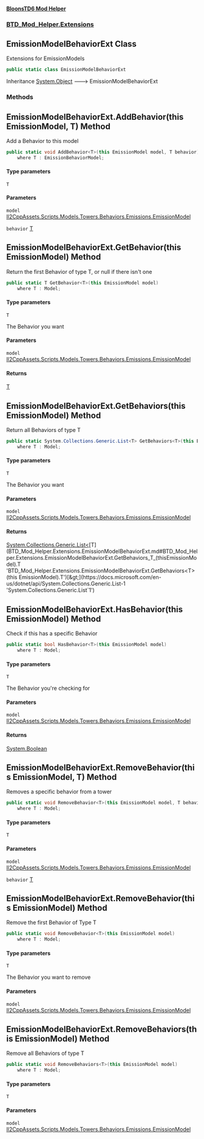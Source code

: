 #### [BloonsTD6 Mod Helper](README.md 'README')
### [BTD_Mod_Helper.Extensions](README.md#BTD_Mod_Helper.Extensions 'BTD_Mod_Helper.Extensions')

## EmissionModelBehaviorExt Class

Extensions for EmissionModels

```csharp
public static class EmissionModelBehaviorExt
```

Inheritance [System.Object](https://docs.microsoft.com/en-us/dotnet/api/System.Object 'System.Object') &#129106; EmissionModelBehaviorExt
### Methods

<a name='BTD_Mod_Helper.Extensions.EmissionModelBehaviorExt.AddBehavior_T_(thisEmissionModel,T)'></a>

## EmissionModelBehaviorExt.AddBehavior<T>(this EmissionModel, T) Method

Add a Behavior to this model

```csharp
public static void AddBehavior<T>(this EmissionModel model, T behavior)
    where T : EmissionBehaviorModel;
```
#### Type parameters

<a name='BTD_Mod_Helper.Extensions.EmissionModelBehaviorExt.AddBehavior_T_(thisEmissionModel,T).T'></a>

`T`
#### Parameters

<a name='BTD_Mod_Helper.Extensions.EmissionModelBehaviorExt.AddBehavior_T_(thisEmissionModel,T).model'></a>

`model` [Il2CppAssets.Scripts.Models.Towers.Behaviors.Emissions.EmissionModel](https://docs.microsoft.com/en-us/dotnet/api/Il2CppAssets.Scripts.Models.Towers.Behaviors.Emissions.EmissionModel 'Il2CppAssets.Scripts.Models.Towers.Behaviors.Emissions.EmissionModel')

<a name='BTD_Mod_Helper.Extensions.EmissionModelBehaviorExt.AddBehavior_T_(thisEmissionModel,T).behavior'></a>

`behavior` [T](BTD_Mod_Helper.Extensions.EmissionModelBehaviorExt.md#BTD_Mod_Helper.Extensions.EmissionModelBehaviorExt.AddBehavior_T_(thisEmissionModel,T).T 'BTD_Mod_Helper.Extensions.EmissionModelBehaviorExt.AddBehavior<T>(this EmissionModel, T).T')

<a name='BTD_Mod_Helper.Extensions.EmissionModelBehaviorExt.GetBehavior_T_(thisEmissionModel)'></a>

## EmissionModelBehaviorExt.GetBehavior<T>(this EmissionModel) Method

Return the first Behavior of type T, or null if there isn't one

```csharp
public static T GetBehavior<T>(this EmissionModel model)
    where T : Model;
```
#### Type parameters

<a name='BTD_Mod_Helper.Extensions.EmissionModelBehaviorExt.GetBehavior_T_(thisEmissionModel).T'></a>

`T`

The Behavior you want
#### Parameters

<a name='BTD_Mod_Helper.Extensions.EmissionModelBehaviorExt.GetBehavior_T_(thisEmissionModel).model'></a>

`model` [Il2CppAssets.Scripts.Models.Towers.Behaviors.Emissions.EmissionModel](https://docs.microsoft.com/en-us/dotnet/api/Il2CppAssets.Scripts.Models.Towers.Behaviors.Emissions.EmissionModel 'Il2CppAssets.Scripts.Models.Towers.Behaviors.Emissions.EmissionModel')

#### Returns
[T](BTD_Mod_Helper.Extensions.EmissionModelBehaviorExt.md#BTD_Mod_Helper.Extensions.EmissionModelBehaviorExt.GetBehavior_T_(thisEmissionModel).T 'BTD_Mod_Helper.Extensions.EmissionModelBehaviorExt.GetBehavior<T>(this EmissionModel).T')

<a name='BTD_Mod_Helper.Extensions.EmissionModelBehaviorExt.GetBehaviors_T_(thisEmissionModel)'></a>

## EmissionModelBehaviorExt.GetBehaviors<T>(this EmissionModel) Method

Return all Behaviors of type T

```csharp
public static System.Collections.Generic.List<T> GetBehaviors<T>(this EmissionModel model)
    where T : Model;
```
#### Type parameters

<a name='BTD_Mod_Helper.Extensions.EmissionModelBehaviorExt.GetBehaviors_T_(thisEmissionModel).T'></a>

`T`

The Behavior you want
#### Parameters

<a name='BTD_Mod_Helper.Extensions.EmissionModelBehaviorExt.GetBehaviors_T_(thisEmissionModel).model'></a>

`model` [Il2CppAssets.Scripts.Models.Towers.Behaviors.Emissions.EmissionModel](https://docs.microsoft.com/en-us/dotnet/api/Il2CppAssets.Scripts.Models.Towers.Behaviors.Emissions.EmissionModel 'Il2CppAssets.Scripts.Models.Towers.Behaviors.Emissions.EmissionModel')

#### Returns
[System.Collections.Generic.List&lt;](https://docs.microsoft.com/en-us/dotnet/api/System.Collections.Generic.List-1 'System.Collections.Generic.List`1')[T](BTD_Mod_Helper.Extensions.EmissionModelBehaviorExt.md#BTD_Mod_Helper.Extensions.EmissionModelBehaviorExt.GetBehaviors_T_(thisEmissionModel).T 'BTD_Mod_Helper.Extensions.EmissionModelBehaviorExt.GetBehaviors<T>(this EmissionModel).T')[&gt;](https://docs.microsoft.com/en-us/dotnet/api/System.Collections.Generic.List-1 'System.Collections.Generic.List`1')

<a name='BTD_Mod_Helper.Extensions.EmissionModelBehaviorExt.HasBehavior_T_(thisEmissionModel)'></a>

## EmissionModelBehaviorExt.HasBehavior<T>(this EmissionModel) Method

Check if this has a specific Behavior

```csharp
public static bool HasBehavior<T>(this EmissionModel model)
    where T : Model;
```
#### Type parameters

<a name='BTD_Mod_Helper.Extensions.EmissionModelBehaviorExt.HasBehavior_T_(thisEmissionModel).T'></a>

`T`

The Behavior you're checking for
#### Parameters

<a name='BTD_Mod_Helper.Extensions.EmissionModelBehaviorExt.HasBehavior_T_(thisEmissionModel).model'></a>

`model` [Il2CppAssets.Scripts.Models.Towers.Behaviors.Emissions.EmissionModel](https://docs.microsoft.com/en-us/dotnet/api/Il2CppAssets.Scripts.Models.Towers.Behaviors.Emissions.EmissionModel 'Il2CppAssets.Scripts.Models.Towers.Behaviors.Emissions.EmissionModel')

#### Returns
[System.Boolean](https://docs.microsoft.com/en-us/dotnet/api/System.Boolean 'System.Boolean')

<a name='BTD_Mod_Helper.Extensions.EmissionModelBehaviorExt.RemoveBehavior_T_(thisEmissionModel,T)'></a>

## EmissionModelBehaviorExt.RemoveBehavior<T>(this EmissionModel, T) Method

Removes a specific behavior from a tower

```csharp
public static void RemoveBehavior<T>(this EmissionModel model, T behavior)
    where T : Model;
```
#### Type parameters

<a name='BTD_Mod_Helper.Extensions.EmissionModelBehaviorExt.RemoveBehavior_T_(thisEmissionModel,T).T'></a>

`T`
#### Parameters

<a name='BTD_Mod_Helper.Extensions.EmissionModelBehaviorExt.RemoveBehavior_T_(thisEmissionModel,T).model'></a>

`model` [Il2CppAssets.Scripts.Models.Towers.Behaviors.Emissions.EmissionModel](https://docs.microsoft.com/en-us/dotnet/api/Il2CppAssets.Scripts.Models.Towers.Behaviors.Emissions.EmissionModel 'Il2CppAssets.Scripts.Models.Towers.Behaviors.Emissions.EmissionModel')

<a name='BTD_Mod_Helper.Extensions.EmissionModelBehaviorExt.RemoveBehavior_T_(thisEmissionModel,T).behavior'></a>

`behavior` [T](BTD_Mod_Helper.Extensions.EmissionModelBehaviorExt.md#BTD_Mod_Helper.Extensions.EmissionModelBehaviorExt.RemoveBehavior_T_(thisEmissionModel,T).T 'BTD_Mod_Helper.Extensions.EmissionModelBehaviorExt.RemoveBehavior<T>(this EmissionModel, T).T')

<a name='BTD_Mod_Helper.Extensions.EmissionModelBehaviorExt.RemoveBehavior_T_(thisEmissionModel)'></a>

## EmissionModelBehaviorExt.RemoveBehavior<T>(this EmissionModel) Method

Remove the first Behavior of Type T

```csharp
public static void RemoveBehavior<T>(this EmissionModel model)
    where T : Model;
```
#### Type parameters

<a name='BTD_Mod_Helper.Extensions.EmissionModelBehaviorExt.RemoveBehavior_T_(thisEmissionModel).T'></a>

`T`

The Behavior you want to remove
#### Parameters

<a name='BTD_Mod_Helper.Extensions.EmissionModelBehaviorExt.RemoveBehavior_T_(thisEmissionModel).model'></a>

`model` [Il2CppAssets.Scripts.Models.Towers.Behaviors.Emissions.EmissionModel](https://docs.microsoft.com/en-us/dotnet/api/Il2CppAssets.Scripts.Models.Towers.Behaviors.Emissions.EmissionModel 'Il2CppAssets.Scripts.Models.Towers.Behaviors.Emissions.EmissionModel')

<a name='BTD_Mod_Helper.Extensions.EmissionModelBehaviorExt.RemoveBehaviors_T_(thisEmissionModel)'></a>

## EmissionModelBehaviorExt.RemoveBehaviors<T>(this EmissionModel) Method

Remove all Behaviors of type T

```csharp
public static void RemoveBehaviors<T>(this EmissionModel model)
    where T : Model;
```
#### Type parameters

<a name='BTD_Mod_Helper.Extensions.EmissionModelBehaviorExt.RemoveBehaviors_T_(thisEmissionModel).T'></a>

`T`
#### Parameters

<a name='BTD_Mod_Helper.Extensions.EmissionModelBehaviorExt.RemoveBehaviors_T_(thisEmissionModel).model'></a>

`model` [Il2CppAssets.Scripts.Models.Towers.Behaviors.Emissions.EmissionModel](https://docs.microsoft.com/en-us/dotnet/api/Il2CppAssets.Scripts.Models.Towers.Behaviors.Emissions.EmissionModel 'Il2CppAssets.Scripts.Models.Towers.Behaviors.Emissions.EmissionModel')